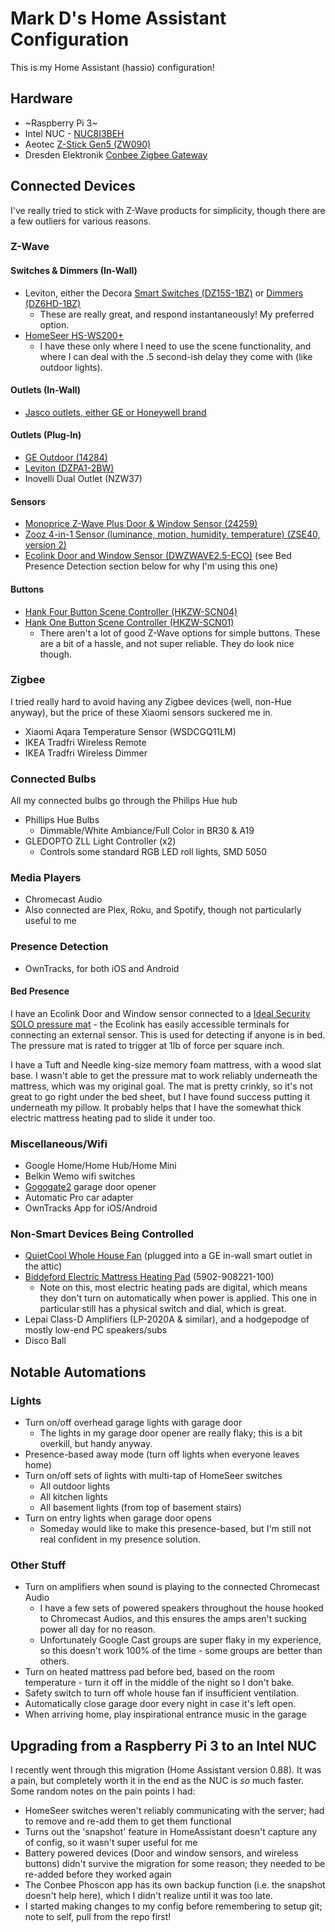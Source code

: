 # Mark D's Home Assistant Configuration
This is my Home Assistant (hassio) configuration!

## Hardware
* ~Raspberry Pi 3~
* Intel NUC - [NUC8I3BEH](https://amzn.to/2Nrekjj)
* Aeotec [Z-Stick Gen5 (ZW090)](https://amzn.to/2GjobGA)
* Dresden Elektronik [Conbee Zigbee Gateway](https://amzn.to/2TuA9Rw)

## Connected Devices

I've really tried to stick with Z-Wave products for simplicity, though there are a few outliers for various reasons.

### Z-Wave
#### Switches & Dimmers (In-Wall)
* Leviton, either the Decora [Smart Switches (DZ15S-1BZ)](https://amzn.to/2D1HXDa) or [Dimmers (DZ6HD-1BZ)](https://amzn.to/2SoMIjY)
  * These are really great, and respond instantaneously! My preferred option.
* [HomeSeer HS-WS200+](https://amzn.to/2WD5i7d)
  * I have these only where I need to use the scene functionality, and where I can deal with the .5 second-ish delay they come with (like outdoor lights).

#### Outlets (In-Wall)
* [Jasco outlets, either GE or Honeywell brand](https://amzn.to/2WFqysP)

#### Outlets (Plug-In)
* [GE Outdoor (14284)](https://amzn.to/2Tvk0Lu)
* [Leviton (DZPA1-2BW)](https://amzn.to/2WzqAmh)
* Inovelli Dual Outlet (NZW37)

#### Sensors
* [Monoprice Z-Wave Plus Door & Window Sensor (24259)](https://amzn.to/2ML5mx6)
* [Zooz 4-in-1 Sensor (luminance, motion, humidity, temperature) (ZSE40, version 2)](https://amzn.to/2Glossr)
* [Ecolink Door and Window Sensor (DWZWAVE2.5-ECO)](https://amzn.to/2TppjMh) (see Bed Presence Detection section below for why I'm using this one)

#### Buttons
* [Hank Four Button Scene Controller (HKZW-SCN04)](https://amzn.to/2EpT5uh)
* [Hank One Button Scene Controller (HKZW-SCN01)](https://amzn.to/2XvNqvj)
  * There aren't a lot of good Z-Wave options for simple buttons. These are a bit of a hassle, and not super reliable. They do look nice though.

### Zigbee
I tried really hard to avoid having any Zigbee devices (well, non-Hue anyway), but the price of these Xiaomi sensors suckered me in.

* Xiaomi Aqara Temperature Sensor (WSDCGQ11LM)
* IKEA Tradfri Wireless Remote
* IKEA Tradfri Wireless Dimmer

### Connected Bulbs
All my connected bulbs go through the Philips Hue hub
* Phillips Hue Bulbs
  * Dimmable/White Ambiance/Full Color in BR30 & A19
* GLEDOPTO ZLL Light Controller (x2)
  * Controls some standard RGB LED roll lights, SMD 5050

### Media Players
* Chromecast Audio
* Also connected are Plex, Roku, and Spotify, though not particularly useful to me

### Presence Detection
* OwnTracks, for both iOS and Android

#### Bed Presence
I have an Ecolink Door and Window sensor connected to a [Ideal Security SOLO pressure mat](https://amzn.to/2TomSd0) - the Ecolink has easily accessible terminals for connecting an external sensor. This is used for detecting if anyone is in bed. The pressure mat is rated to trigger at 1lb of force per square inch.

I have a Tuft and Needle king-size memory foam mattress, with a wood slat base. I wasn't able to get the pressure mat to work reliably underneath the mattress, which was my original goal. The mat is pretty crinkly, so it's not great to go right under the bed sheet, but I have found success putting it underneath my pillow. It probably helps that I have the somewhat thick electric mattress heating pad to slide it under too.

### Miscellaneous/Wifi
* Google Home/Home Hub/Home Mini
* Belkin Wemo wifi switches
* [Gogogate2](https://amzn.to/2MM4gRN) garage door opener
* Automatic Pro car adapter
* OwnTracks App for iOS/Android

### Non-Smart Devices Being Controlled
* [QuietCool Whole House Fan](https://quietcoolsystems.com/) (plugged into a GE in-wall smart outlet in the attic)
* [Biddeford Electric Mattress Heating Pad](https://amzn.to/2TtzDmu) (5902-908221-100)
  * Note on this, most electric heating pads are digital, which means they don't turn on automatically when power is applied. This one in particular still has a physical switch and dial, which is great. 
* Lepai Class-D Amplifiers (LP-2020A & similar), and a hodgepodge of mostly low-end PC speakers/subs
* Disco Ball


## Notable Automations

### Lights
* Turn on/off overhead garage lights with garage door
  * The lights in my garage door opener are really flaky; this is a bit overkill, but handy anyway.
* Presence-based away mode (turn off lights when everyone leaves home)
* Turn on/off sets of lights with multi-tap of HomeSeer switches
  * All outdoor lights
  * All kitchen lights
  * All basement lights (from top of basement stairs)
* Turn on entry lights when garage door opens
  * Someday would like to make this presence-based, but I'm still not real confident in my presence solution.

### Other Stuff
* Turn on amplifiers when sound is playing to the connected Chromecast Audio
  * I have a few sets of powered speakers throughout the house hooked to Chromecast Audios, and this ensures the amps aren't sucking power all day for no reason.
  * Unfortunately Google Cast groups are super flaky in my experience, so this doesn't work 100% of the time - some groups are better than others.
* Turn on heated mattress pad before bed, based on the room temperature - turn it off in the middle of the night so I don't bake.
* Safety switch to turn off whole house fan if insufficient ventilation.
* Automatically close garage door every night in case it's left open.
* When arriving home, play inspirational entrance music in the garage

## Upgrading from a Raspberry Pi 3 to an Intel NUC

I recently went through this migration (Home Assistant version 0.88). It was a pain, but completely worth it in the end as the NUC is _so_ much faster. Some random notes on the pain points I had:
* HomeSeer switches weren't reliably communicating with the server; had to remove and re-add them to get them functional
* Turns out the 'snapshot' feature in HomeAssistant doesn't capture any of config, so it wasn't super useful for me
* Battery powered devices (Door and window sensors, and wireless buttons) didn't survive the migration for some reason; they needed to be re-added before they worked again
* The Conbee Phoscon app has its own backup function (i.e. the snapshot doesn't help here), which I didn't realize until it was too late.
* I started making changes to my config before remembering to setup git; note to self, pull from the repo first!